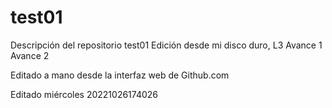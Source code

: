 # test01
Descripción del repositorio test01
Edición desde mi disco duro, L3
Avance 1
Avance 2

Editado a mano desde la interfaz web de Github.com

Editado miércoles 20221026174026
